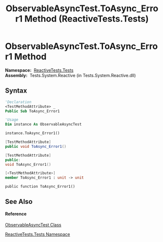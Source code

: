 ﻿---
title: ObservableAsyncTest.ToAsync_Error1 Method  (ReactiveTests.Tests)
TOCTitle: ToAsync_Error1 Method
ms:assetid: M:ReactiveTests.Tests.ObservableAsyncTest.ToAsync_Error1
ms:mtpsurl: https://msdn.microsoft.com/en-us/library/reactivetests.tests.observableasynctest.toasync_error1(v=VS.103)
ms:contentKeyID: 36621089
ms.date: 06/28/2011
mtps_version: v=VS.103
f1_keywords:
- ReactiveTests.Tests.ObservableAsyncTest.ToAsync_Error1
dev_langs:
- CSharp
- JScript
- VB
- FSharp
- c++
---

# ObservableAsyncTest.ToAsync\_Error1 Method

**Namespace:**  [ReactiveTests.Tests](hh289046\(v=vs.103\).md)  
**Assembly:**  Tests.System.Reactive (in Tests.System.Reactive.dll)

## Syntax

``` vb
'Declaration
<TestMethodAttribute> _
Public Sub ToAsync_Error1
```

``` vb
'Usage
Dim instance As ObservableAsyncTest

instance.ToAsync_Error1()
```

``` csharp
[TestMethodAttribute]
public void ToAsync_Error1()
```

``` c++
[TestMethodAttribute]
public:
void ToAsync_Error1()
```

``` fsharp
[<TestMethodAttribute>]
member ToAsync_Error1 : unit -> unit 
```

``` jscript
public function ToAsync_Error1()
```

## See Also

#### Reference

[ObservableAsyncTest Class](hh314747\(v=vs.103\).md)

[ReactiveTests.Tests Namespace](hh289046\(v=vs.103\).md)


